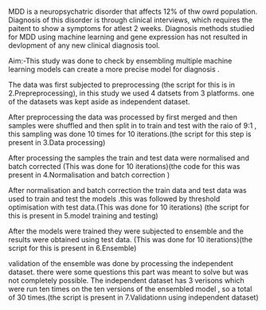 MDD is a neuropsychatric disorder that affects 12% of thw owrd population. Diagnosis of this disorder is through clinical interviews, which requires the paitent to show a symptoms for atlest  2 weeks.
Diagnosis methods studied for MDD using machine learning and gene expression has not resulted in devlopment of any new clinical diagnosis tool. 

Aim:-This study was done to check by ensembling multiple machine learning models can create a more precise model for diagnosis .

The data was first subjected to preprocessing (the script for this is in 2.Prepreprocessing), in this study we used 4 datsets from 3 platforms. one of the datasets was kept aside as independent dataset.

After preprocessing the data was processed by first merged and then samples were shuffled and then split in to train and test with the raio of 9:1 , this sampling was done 10 times for 10 iterations.(the script for this step is present in 3.Data processing)

After processing the samples the train and test data were normalised and batch corrected (This was done for 10 iterations)(the code for this was present in 4.Normalisation and batch correction )

After normalisation and batch correction the train data and test data  was used to train and test the models .this was followed by threshold optimisation with test data.(This was done for 10 iterations) (the script for this is present in 5.model training and testing)

After the models were trained they were subjected to ensemble and the results were obtained using test data. (This was done for 10 iterations)(the script for this is present in 6.Ensemble)

validation of the ensemble was done by processing the independent dataset. there were some questions this part was meant to solve but was not completely possible. The independent dataset has 3 verisons which were run ten times on the ten versions of the ensembled model , so a total of 30 times.(the script is present in 7.Validationn using independent dataset)
